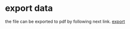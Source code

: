 # export data

the file can be exported to pdf by following next link.
[export](/download/hello.pdf)
